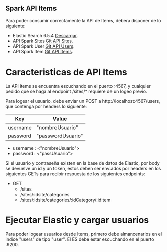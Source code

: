 ## Spark API Items

Para poder consumir correctamente la API de Items, debera disponer de lo siguiente:

* Elastic Search 6.5.4 [Descargar](https://www.elastic.co/es/downloads/past-releases/elasticsearch-6-5-4).
* API Spark Sites [Git API Sites](https://github.com/marcospostemsky/sparksite).
* API Spark User [Git API Users](https://github.com/marcospostemsky/sparkuser).
* API Spark Item [Git API Items](https://github.com/ferrariagustin93/sparkItem).

# Caracteristicas de API Items

La API items se encuentra escuchando en el puerto :4567, y cualquier pedido que se haga al endpoint /sites/* requiere 
de un logeo previo.

Para logear el usuario, debe enviar un POST a http://localhost:4567/users, que contenga por headers lo siguiente:



| Key| Value|
| ----- | ---- |
| username |"nombreUsuario" |
| password| "passwordUsuario" |


* username : <"nombreUsuario">
* password : <"passUsuario">

Si el usuario y contraseña existen en la base de datos de Elastic, por body se devuelve un id y un token, estos deben
ser enviados por headers en los siguientes GETs para recibir respuesta de los siguientes endpoints:

* GET
    * /sites
    * /sites/:idsite/categories
    * /sites/:idsite/categories/:idCategory/:idItem
    


# Ejecutar Elastic y cargar usuarios

Para poder logear usuarios desde Items, primero debe almancenarlos en el indice "users" de tipo "user". El ES debe estar
escuchando en el puerto :9200.